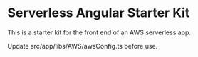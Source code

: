 # Serverless Angular Starter Kit

This is a starter kit for the front end of an AWS serverless app.

Update src/app/libs/AWS/awsConfig.ts before use.